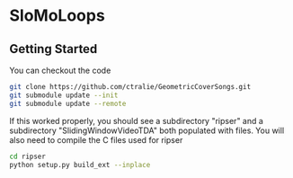 # SloMoLoops


## Getting Started

You can checkout the code
~~~~~ bash
git clone https://github.com/ctralie/GeometricCoverSongs.git
git submodule update --init
git submodule update --remote
~~~~~

If this worked properly, you should see a subdirectory "ripser" and a subdirectory "SlidingWindowVideoTDA" both populated with files.  You will also need to compile the C files used for ripser

~~~~~ bash
cd ripser
python setup.py build_ext --inplace
~~~~~



[Chris Tralie]: <http://www.ctralie.com>

